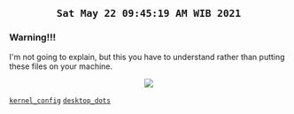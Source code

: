 ## <p align="center">`Sat May 22 09:45:19 AM WIB 2021`</p>

### Warning!!! <img alt="" align="right" src="https://badges.pufler.dev/visits/owl4ce/hmg?style=flat-square&label=&color=000000&logo=GitHub&logoColor=white&labelColor=373e4d"/>
I'm not going to explain, but this you have to understand rather than putting these files on your machine.

<p align="center"><img src="https://i.ibb.co/1T0rYL4/final.gif"/></p>

[`kernel_config`](https://github.com/owl4ce/kurisu-x86_64) [`desktop_dots`](https://github.com/owl4ce/dotfiles)
